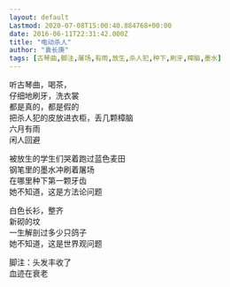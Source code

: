 ```yaml
---
layout: default
Lastmod: 2020-07-08T15:00:40.884768+00:00
date: 2016-06-11T22:31:42.000Z
title: "电动杀人"
author: "袁长庚"
tags: [古琴曲,脚注,屠场,有雨,放生,杀人犯,种下,刷牙,樟脑,墨水]
---
```


  
听古琴曲，喝茶，  
仔细地刷牙，洗衣裳  
都是真的，都是假的  
把杀人犯的皮放进衣柜，丢几颗樟脑  
六月有雨  
闲人回避  
  
被放生的学生们哭着跑过蓝色麦田  
钢笔里的墨水冲刷着屠场  
在哪里种下第一颗牙齿  
她不知道，这是方法论问题  
  
白色长衫，整齐  
新砌的坟  
一生解剖过多少只鸽子  
她不知道，这是世界观问题  
  
脚注：头发丰收了  
血迹在衰老

